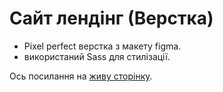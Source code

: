 # Сайт лендінг (Верстка)

- Pixel perfect верстка з макету figma.
- використаний Sass для стилізації.

Ось посилання на [живу сторінку](https://pavlo-zubovych.github.io/goReact_02_phoneBook/).
